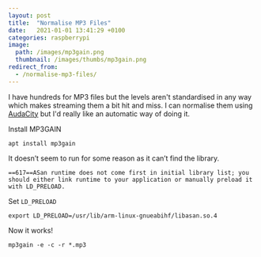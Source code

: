 ```yaml
---
layout: post
title:  "Normalise MP3 Files"
date:   2021-01-01 13:41:29 +0100
categories: raspberrypi
image:
  path: /images/mp3gain.png
  thumbnail: /images/thumbs/mp3gain.png
redirect_from:
  - /normalise-mp3-files/
---
```

I have hundreds for MP3 files but the levels aren't standardised in any way which makes streaming them a bit hit and miss.  I can normalise them using [AudaCity](https://www.audacityteam.org/) but I'd really like an automatic way of doing it.

Install MP3GAIN

    apt install mp3gain

It doesn’t seem to run for some reason as it can’t find the library.

    ==617==ASan runtime does not come first in initial library list; you should either link runtime to your application or manually preload it with LD_PRELOAD.

Set `LD_PRELOAD`

    export LD_PRELOAD=/usr/lib/arm-linux-gnueabihf/libasan.so.4

Now it works!

    mp3gain -e -c -r *.mp3
